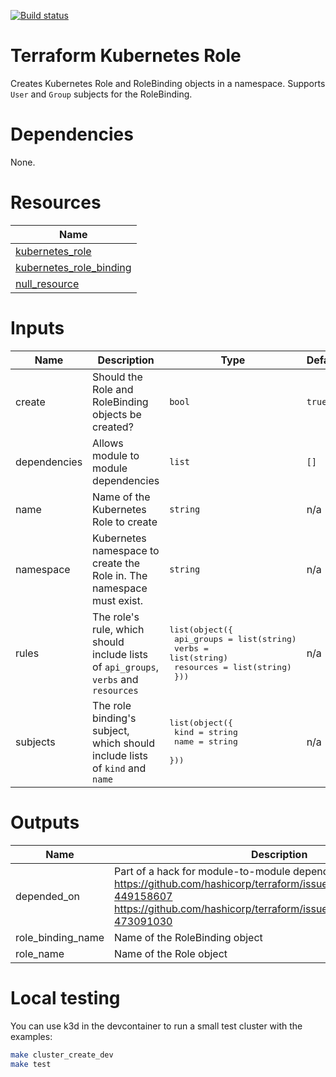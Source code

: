 [![Build status](https://github.com/patheard/terraform-kubernetes-role/actions/workflows/terraform.yml/badge.svg)](https://github.com/patheard/terraform-kubernetes-role/actions/workflows/terraform.yml)

# Terraform Kubernetes Role
Creates Kubernetes Role and RoleBinding objects in a namespace.  Supports `User` and `Group` subjects for the RoleBinding.

# Dependencies
None.

# Resources

| Name |
|------|
| [kubernetes_role](https://registry.terraform.io/providers/hashicorp/kubernetes/latest/docs/resources/role) |
| [kubernetes_role_binding](https://registry.terraform.io/providers/hashicorp/kubernetes/latest/docs/resources/role_binding) |
| [null_resource](https://registry.terraform.io/providers/hashicorp/null/latest/docs/resources/resource) |

# Inputs

| Name | Description | Type | Default | Required |
|------|-------------|------|---------|:--------:|
| create | Should the Role and RoleBinding objects be created? | `bool` | `true` | no |
| dependencies | Allows module to module dependencies | `list` | `[]` | no |
| name | Name of the Kubernetes Role to create | `string` | n/a | yes |
| namespace | Kubernetes namespace to create the Role in.  The namespace must exist. | `string` | n/a | yes |
| rules | The role's rule, which should include lists of `api_groups`, `verbs` and `resources` | <pre>list(object({<br>    api_groups = list(string)<br>    verbs      = list(string)<br>    resources  = list(string)<br>  }))</pre> | n/a | yes |
| subjects | The role binding's subject, which should include lists of `kind` and `name` | <pre>list(object({<br>    kind = string<br>    name = string<br>  }))</pre> | n/a | yes |

# Outputs

| Name | Description |
|------|-------------|
| depended\_on | Part of a hack for module-to-module dependencies. https://github.com/hashicorp/terraform/issues/1178#issuecomment-449158607 https://github.com/hashicorp/terraform/issues/1178#issuecomment-473091030 |
| role\_binding\_name | Name of the RoleBinding object |
| role\_name | Name of the Role object |

# Local testing
You can use k3d in the devcontainer to run a small test cluster with the examples:
```sh
make cluster_create_dev
make test
```
